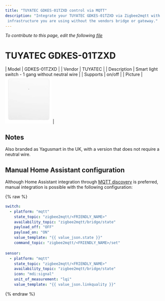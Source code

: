 ```yaml
---
title: "TUYATEC GDKES-01TZXD control via MQTT"
description: "Integrate your TUYATEC GDKES-01TZXD via Zigbee2mqtt with whatever smart home
 infrastructure you are using without the vendors bridge or gateway."
---
```


*To contribute to this page, edit the following
[file](https://github.com/Koenkk/zigbee2mqtt.io/blob/master/docs/devices/GDKES-01TZXD.md)*

# TUYATEC GDKES-01TZXD

| Model | GDKES-01TZXD  |
| Vendor  | TUYATEC  |
| Description | Smart light switch - 1 gang without neutral wire |
| Supports | on/off |
| Picture | ![TUYATEC GDKES-01TZXD](../images/devices/GDKES-01TZXD.jpg) |

## Notes

Also branded as Yagusmart in the UK, with a version that does not require a neutral wire.

## Manual Home Assistant configuration
Although Home Assistant integration through [MQTT discovery](../integration/home_assistant) is preferred,
manual integration is possible with the following configuration:


{% raw %}
```yaml
switch:
  - platform: "mqtt"
    state_topic: "zigbee2mqtt/<FRIENDLY_NAME>"
    availability_topic: "zigbee2mqtt/bridge/state"
    payload_off: "OFF"
    payload_on: "ON"
    value_template: "{{ value_json.state }}"
    command_topic: "zigbee2mqtt/<FRIENDLY_NAME>/set"

sensor:
  - platform: "mqtt"
    state_topic: "zigbee2mqtt/<FRIENDLY_NAME>"
    availability_topic: "zigbee2mqtt/bridge/state"
    icon: "mdi:signal"
    unit_of_measurement: "lqi"
    value_template: "{{ value_json.linkquality }}"
```
{% endraw %}


